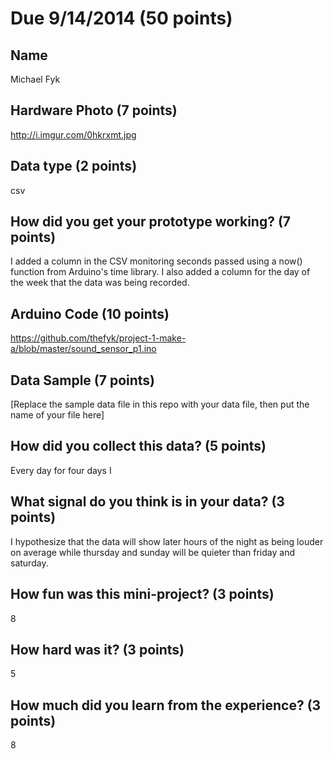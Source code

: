 # Due 9/14/2014  (50 points)


## Name
Michael Fyk

## Hardware Photo (7 points)
http://i.imgur.com/0hkrxmt.jpg

## Data type (2 points) 
csv

## How did you get your prototype working? (7 points)
I added a column in the CSV monitoring seconds passed using a now() function from Arduino's time library.
I also added a column for the day of the week that the data was being recorded.

## Arduino Code (10 points)
https://github.com/thefyk/project-1-make-a/blob/master/sound_sensor_p1.ino

## Data Sample (7 points)
[Replace the sample data file in this repo with your data file, then put the name of your file here]

## How did you collect this data? (5 points)
Every day for four days I 

## What signal do you think is in your data? (3 points)
I hypothesize that the data will show later hours of the night as being louder on average while thursday and sunday will be quieter than friday and saturday.

## How fun was this mini-project? (3 points)
8

## How hard was it? (3 points)
5

## How much did you learn from the experience? (3 points)
8
